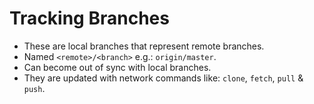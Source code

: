 # Tracking Branches
* These are local branches that represent remote branches.
* Named `<remote>/<branch>` e.g.: `origin/master`.
* Can become out of sync with local branches.
* They are updated with network commands like: `clone`, `fetch`, `pull` & `push`.
 
